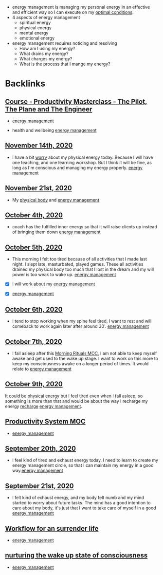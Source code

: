 - energy management is managing my personal energy in an effective and efficient way so I can execute on my [optimal conditions](<optimal conditions.md>).
- 4 aspects of energy management
    - spiritual energy
    - physical energy
    - mental energy
    - emotional energy
- energy management requires noticing and resolving
    - How am I using my energy?
    - What drains my energy?
    - What charges my energy?
    - What is the process that I mange my energy?

# Backlinks
## [Course - Productivity Masterclass - The Pilot, The Plane and The Engineer](<Course - Productivity Masterclass - The Pilot, The Plane and The Engineer.md>)
- [energy management](<energy management.md>)

- health and wellbeing [energy management](<energy management.md>)

## [November 14th, 2020](<November 14th, 2020.md>)
- I have a bit [worry](<worry.md>) about my physical energy today. Because I will have one teaching, and one learning workshop. But I think it will be fine, as long as I'm conscious and managing my energy properly. [energy management](<energy management.md>)

## [November 21st, 2020](<November 21st, 2020.md>)
- My [physical body](<physical body.md>) and [energy management](<energy management.md>)

## [October 4th, 2020](<October 4th, 2020.md>)
- coach has the fulfilled inner energy so that it will raise clients up instead of bringing them down [energy management](<energy management.md>)

## [October 5th, 2020](<October 5th, 2020.md>)
- This morning I felt too tired because of all activities that I made last night. I slept late, masturbated, played games. These all activities drained my physical body too much that I lost in the dream and my will power is too weak to wake up. [energy management](<energy management.md>)

- [x] I will work about my [energy management](<energy management.md>)

- [x] [energy management](<energy management.md>)

## [October 6th, 2020](<October 6th, 2020.md>)
- I tend to stop working when my spine feel tired, I want to rest and will comeback to work again later after around 30'. [energy management](<energy management.md>)

## [October 7th, 2020](<October 7th, 2020.md>)
- I fall asleep after this [Morning Rituals MOC](<Morning Rituals MOC.md>), I am not able to keep myself awake and get used to the wake up stage. I want to work on this more to keep my consciousness awake on a longer period of times. It would relate to [energy management](<energy management.md>)

## [October 9th, 2020](<October 9th, 2020.md>)
It could be [physical energy](<physical energy.md>) but I feel tired even when I fall asleep, so something is more than that and would be about the way I recharge my energy [recharge](<recharge.md>) [energy management](<energy management.md>).

## [Productivity System MOC](<Productivity System MOC.md>)
- [energy management](<energy management.md>)

## [September 20th, 2020](<September 20th, 2020.md>)
- I feel kind of tired and exhaust energy today. I need to learn to create my energy management circle, so that I can maintain my energy in a good way.[energy management](<energy management.md>)

## [September 21st, 2020](<September 21st, 2020.md>)
- I felt kind of exhaust energy, and my body felt numb and my mind started to worry about future tasks. The mind has a good intention to care about my body, it's just that I want to take care of myself in a good [energy management](<energy management.md>)

## [Workflow for an surrender life](<Workflow for an surrender life.md>)
- [energy management](<energy management.md>)

## [nurturing the wake up state of consciousness](<nurturing the wake up state of consciousness.md>)
- [energy management](<energy management.md>)

